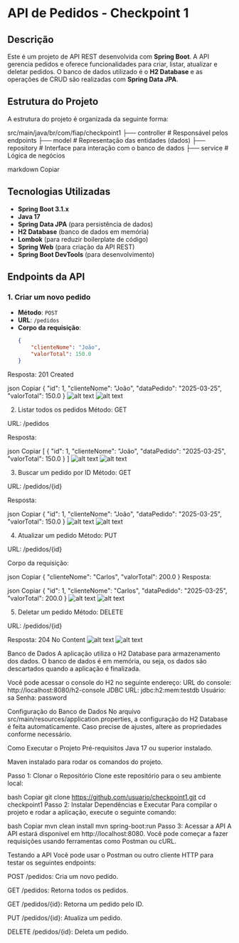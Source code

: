 # API de Pedidos - Checkpoint 1

## Descrição
Este é um projeto de API REST desenvolvida com **Spring Boot**. A API gerencia pedidos e oferece funcionalidades para criar, listar, atualizar e deletar pedidos. O banco de dados utilizado é o **H2 Database** e as operações de CRUD são realizadas com **Spring Data JPA**.

## Estrutura do Projeto
A estrutura do projeto é organizada da seguinte forma:

src/main/java/br/com/fiap/checkpoint1 ├── controller # Responsável pelos endpoints ├── model # Representação das entidades (dados) ├── repository # Interface para interação com o banco de dados ├── service # Lógica de negócios

markdown
Copiar

## Tecnologias Utilizadas

- **Spring Boot 3.1.x**
- **Java 17**
- **Spring Data JPA** (para persistência de dados)
- **H2 Database** (banco de dados em memória)
- **Lombok** (para reduzir boilerplate de código)
- **Spring Web** (para criação da API REST)
- **Spring Boot DevTools** (para desenvolvimento)

## Endpoints da API

### 1. Criar um novo pedido
- **Método**: `POST`
- **URL**: `/pedidos`
- **Corpo da requisição**:
  ```json
  {
      "clienteNome": "João",
      "valorTotal": 150.0
  }
Resposta: 201 Created

json
Copiar
{
    "id": 1,
    "clienteNome": "João",
    "dataPedido": "2025-03-25",
    "valorTotal": 150.0
}
![alt text](image-2.png)
![alt text](image-3.png)

2. Listar todos os pedidos
Método: GET

URL: /pedidos

Resposta:

json
Copiar
[
    {
        "id": 1,
        "clienteNome": "João",
        "dataPedido": "2025-03-25",
        "valorTotal": 150.0
    }
]
![alt text](image-4.png)
![alt text](image-5.png)

3. Buscar um pedido por ID
Método: GET

URL: /pedidos/{id}

Resposta:

json
Copiar
{
    "id": 1,
    "clienteNome": "João",
    "dataPedido": "2025-03-25",
    "valorTotal": 150.0
}
![alt text](image-6.png)
![alt text](image-7.png)

4. Atualizar um pedido
Método: PUT

URL: /pedidos/{id}

Corpo da requisição:

json
Copiar
{
    "clienteNome": "Carlos",
    "valorTotal": 200.0
}
Resposta:

json
Copiar
{
    "id": 1,
    "clienteNome": "Carlos",
    "dataPedido": "2025-03-25",
    "valorTotal": 200.0
}
![alt text](image-8.png)
![alt text](image-9.png)

5. Deletar um pedido
Método: DELETE

URL: /pedidos/{id}

Resposta: 204 No Content
![alt text](image-11.png)
![alt text](image-10.png)

Banco de Dados
A aplicação utiliza o H2 Database para armazenamento dos dados. O banco de dados é em memória, ou seja, os dados são descartados quando a aplicação é finalizada.

Você pode acessar o console do H2 no seguinte endereço:
URL do console: http://localhost:8080/h2-console
JDBC URL: jdbc:h2:mem:testdb
Usuário: sa
Senha: password

Configuração do Banco de Dados
No arquivo src/main/resources/application.properties, a configuração do H2 Database é feita automaticamente. Caso precise de ajustes, altere as propriedades conforme necessário.

Como Executar o Projeto
Pré-requisitos
Java 17 ou superior instalado.

Maven instalado para rodar os comandos do projeto.

Passo 1: Clonar o Repositório
Clone este repositório para o seu ambiente local:

bash
Copiar
git clone https://github.com/usuario/checkpoint1.git
cd checkpoint1
Passo 2: Instalar Dependências e Executar
Para compilar o projeto e rodar a aplicação, execute o seguinte comando:

bash
Copiar
mvn clean install
mvn spring-boot:run
Passo 3: Acessar a API
A API estará disponível em http://localhost:8080. Você pode começar a fazer requisições usando ferramentas como Postman ou cURL.

Testando a API
Você pode usar o Postman ou outro cliente HTTP para testar os seguintes endpoints:

POST /pedidos: Cria um novo pedido.

GET /pedidos: Retorna todos os pedidos.

GET /pedidos/{id}: Retorna um pedido pelo ID.

PUT /pedidos/{id}: Atualiza um pedido.

DELETE /pedidos/{id}: Deleta um pedido.

